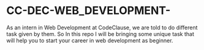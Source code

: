 # CC-DEC-WEB_DEVELOPMENT-
As an intern in Web Development at CodeClause, we are told to do different task given by them. So In this repo I will be bringing some unique task that will help you to start your career  in web development as beginner.
